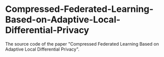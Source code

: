 # Compressed-Federated-Learning-Based-on-Adaptive-Local-Differential-Privacy
The source code of the paper "Compressed Federated Learning Based on Adaptive Local Differential Privacy".
